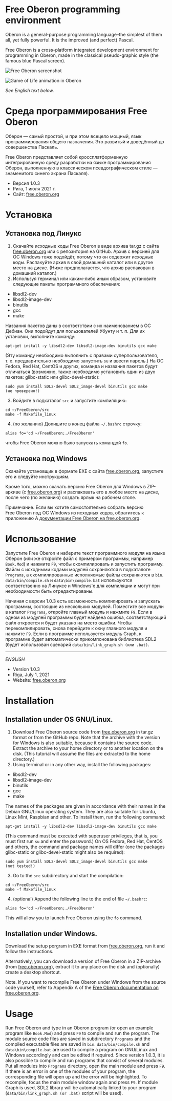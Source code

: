 # Free Oberon programming environment

Oberon is a general-purpose programming language–the simplest of them all, yet fully powerful. It is the improved (and perfect) Pascal.

Free Oberon is a cross-platform integrated development environment for programming in Oberon, made in the classical pseudo-graphic style (the famous blue Pascal screen).

![Free Oberon screenshot](http://free.oberon.org/images/screenshot.png)

![Game of Life animation in Oberon](http://free.oberon.org/images/life.gif)

*See English text below.*

# Среда программирования Free Oberon

Оберон — самый простой, и при этом всецело мощный, язык программирования общего назначения. Это развитый и доведённый до совершенства Паскаль.

Free Oberon представляет собой кроссплатформенную интегрированную среду разработки на языке программирования Оберон, выполненную в классическом псевдографическом стиле — знаменитого синего экрана Паскаля).

* Версия 1.0.3
* Рига, 1 июля 2021 г.
* Сайт: [free.oberon.org](https://free.oberon.org)

# Установка

## Установка под Линукс

1. Скачайте исходные коды Free Oberon в виде архива tar.gz с сайта [free.oberon.org](https://free.oberon.org) или с репозитория на GitHub. Архив с версией для ОС Windows тоже подойдёт, потому что он содержит исходные коды. Распакуйте архив в свой домашний каталог или в другое место на диске. (Ниже предполагается, что архив распакован в домашний каталог.)
2. Используя терминал или каким-либо иным образом, установите следующие пакеты программного обеспечения:
  * libsdl2-dev
  * libsdl2-image-dev
  * binutils
  * gcc
  * make

  Названия пакетов даны в соответствии с их наименованием в ОС Дебиан. Они подойдут для пользователей Убунту и т. п.
  Для их установки, выполните команду:
  ```
  apt-get install -y libsdl2-dev libsdl2-image-dev binutils gcc make
  ```
  (Эту команду необходимо выполнить с правами суперпользователя, т. е. предварительно необходимо запустить `su` и ввести пароль.)
  На ОС Fedora, Red Hat, CentOS и других, команда и названия пакетов будут отличаться (возможно, также необходимо установить один из двух пакетов: glibc-static или glibc-devel-static):
  ```
  sudo yum install SDL2-devel SDL2_image-devel binutils gcc make       (не проверено!)
  ```
3. Войдите в подкаталог `src` и запустите компиляцию:
  ```
  cd ~/FreeOberon/src
  make -f Makefile_linux
  ```
4. (по желанию) Допишите в конец файла `~/.bashrc` строчку:
  ```
  alias fo='cd ~/FreeOberon;./FreeOberon'
  ```
  чтобы Free Oberon можно было запускать командой `fo`.

## Установка под Windows

Скачайте установщик в формате EXE с сайта [free.oberon.org](https://free.oberon.org), запустите его и следуйте инструкциям.

Кроме того, можно скачать версию Free Oberon для Windows в ZIP-архиве (с [free.oberon.org](http://free.oberon.org)) и распаковать его в любое место на диске, после чего (по желанию) создать ярлык на рабочем столе.

Примечание. Если вы хотите самостоятельно собрать версию Free Oberon под ОС Windows из исходных кодов, обратитесь к приложению A [документации Free Oberon на free.oberon.org](http://free.oberon.org/files/FreeOberon_v1.0.3_ru.pdf).


# Использование

Запустите Free Oberon и наберите текст программного модуля на языке Оберон (или же откройте файл с примером программы, например `Book.Mod`) и нажмите `F9`, чтобы скомпилировать и запустить программу.
Файлы с исходными кодами модулей сохраняются в подкаталоге `Programs`, а скомпилированные исполняемые файлы сохраняются в `bin`. `data/bin/compile.sh` и `data\bin\compile.bat` используются соответственно на Линуксе и Windows'е для компиляции и могут при необходимости быть отредактированы.

Начиная с версии 1.0.3 есть возможность компилировать и запускать программы, состоящие из нескольких модулей. Поместите все модули в каталог `Programs`, откройте главный модуль и нажмите `F9`.
Если в одном из модулей программы будет найдена ошибка, соответствующий файл откроется и будет указано на место ошибки. Чтобы перекомпилировать, снова перейдите к окну главного модуля и нажмите `F9`.
Если в программе используется модуль Graph, к программе будет автоматически прикомпонована библиотека SDL2 (будет использован сценарий `data/bin/link_graph.sh (или .bat)`.

___________________________________


*ENGLISH*

* Version 1.0.3
* Riga, July 1, 2021
* Website: [free.oberon.org](https://free.oberon.org/en)


# Installation

## Installation under OS GNU/Linux.

1. Download Free Oberon source code from [free.oberon.org](https://free.oberon.org) in tar.gz format or from the GitHub repo. Note that the archive with the version for Windows is also suitable, because it contains the source code. Extract the archive to your home directory or to another location on the disk. (This tutorial will assume the files are extracted to the home directory.)
2. Using terminal or in any other way, install the following packages:
  * libsdl2-dev
  * libsdl2-image-dev
  * binutils
  * gcc
  * make

  The names of the packages are given in accordance with their names in the Debian GNU/Linux operating system. They are also suitable for Ubuntu, Linux Mint, Raspbian and other.
  To install them, run the following command:
  ```
  apt-get install -y libsdl2-dev libsdl2-image-dev binutils gcc make
  ```
  (This command must be executed with superuser privileges, that is, you must first run `su` and enter the password.)
  On OS Fedora, Red Hat, CentOS and others, the command and package names will differ (one the packages glibc-static or glibc-devel-static might also be required):
  ```
  sudo yum install SDL2-devel SDL2_image-devel binutils gcc make       (not tested!)
  ```
3. Go to the `src` subdirectory and start the compilation:
  ```
  cd ~/FreeOberon/src
  make -f Makefile_linux
  ```
4. (optional) Append the following line to the end of file `~/.bashrc`:
  ```
  alias fo='cd ~/FreeOberon;./FreeOberon'
  ```
  This will allow you to launch Free Oberon using the `fo` command.

## Installation under Windows.

Download the setup porgram in EXE format from [free.oberon.org](https://free.oberon.org), run it and follow the instructions.

Alternatively, you can download a version of Free Oberon in a ZIP-archive (from [free.oberon.org](http://free.oberon.org)), extract it to any place on the disk and (optionally) create a desktop shortcut.

Note. If you want to recompile Free Oberon under Windows from the source code yourself, refer to Appendix A of the [Free Oberon documentation on free.oberon.org](http://free.oberon.org/files/FreeOberon_v1.0.3_en.pdf).

# Usage

Run Free Oberon and type in an Oberon program (or open an example program like `Book.Mod`) and press `F9` to compile and run the program.
The module source code files are saved in subdirectory `Programs` and the compiled executable files are saved in `bin`. `data/bin/compile.sh` and `data\bin\compile.bat` are used to compile a program on GNU/Linux and Windows accordingly and can be edited if required.
Since version 1.0.3, it is also possible to compile and run programs that consist of several modules. Put all modules into `Programs` directory, open the main module and press `F9`. If there is an error in one of the modules of your program, the corresponding file will open up and the error will be highlighted. To recompile, focus the main module window again and press `F9`.
If module Graph is used, SDL2 library will be automatically linked to your program (`data/bin/link_graph.sh (or .bat)` script will be used).

